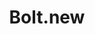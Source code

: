 ---
title: Bolt.new
description: Bolt.new is a fast and efficient platform or tool designed to streamline project creation and development workflows. Whether you're building apps, websites, or software, Bolt.new provides a lightning-fast setup process, enabling you to jumpstart your projects with minimal configuration. With its intuitive interface and powerful features, Bolt.new helps developers and teams save time, reduce complexity, and focus on bringing their ideas to life. Perfect for modern creators who value speed, simplicity, and productivity.
tags: ["featured", "assitant", "web", "col"]
type: Freemium
link: https://bolt.new
image: https://cdn-1.webcatalog.io/catalog/bolt-new/bolt-new-icon-filled-256.png?v=1730692903154
---